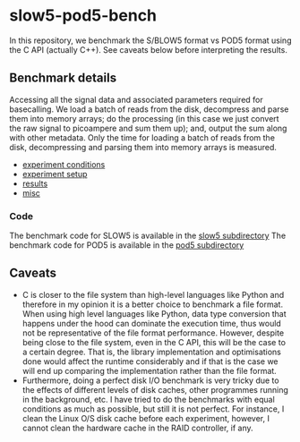 # slow5-pod5-bench

In this repository, we benchmark the S/BLOW5 format vs POD5 format using the C API (actually C++). See caveats below before interpreting the results.

## Benchmark details

Accessing all the signal data and associated parameters required for basecalling.  We load a batch of reads from the disk, decompress and parse them into memory arrays; do the processing (in this case we just convert the raw signal to picoampere and sum them up); and, output the sum along with other metadata. Only the time for loading a batch of reads from the disk, decompressing and parsing them into memory arrays is measured.

- [experiment conditions](docs/conditions.md)
- [experiment setup](docs/exp.md)
- [results](docs/res.md)
- [misc](docs/misc.md)
  
### Code

The benchmark code for SLOW5 is available in the [slow5 subdirectory](slow5/README.md)
The benchmark code for POD5 is available in the [pod5 subdirectory](pod5/README.md)

## Caveats

- C is closer to the file system than high-level languages like Python and therefore in my opinion it is a better choice to benchmark a file format. When using high level languages like Python, data type conversion that happens under the hood can dominate the execution time, thus would not be representative of the file format performance. However, despite being close to the file system, even in the C API, this will be the case to a certain degree. That is, the library implementation and optimisations done would affect the runtime considerably and if that is the case we will end up comparing the implementation rather than the file format. 
- Furthermore, doing a perfect disk I/O benchmark is very tricky due to the effects of different levels of disk caches, other programmes running in the background, etc. I have tried to do the benchmarks with equal conditions as much as possible, but still it is not perfect. For instance, I clean the Linux O/S disk cache before each experiment, however, I cannot clean the hardware cache in the RAID controller, if any.



